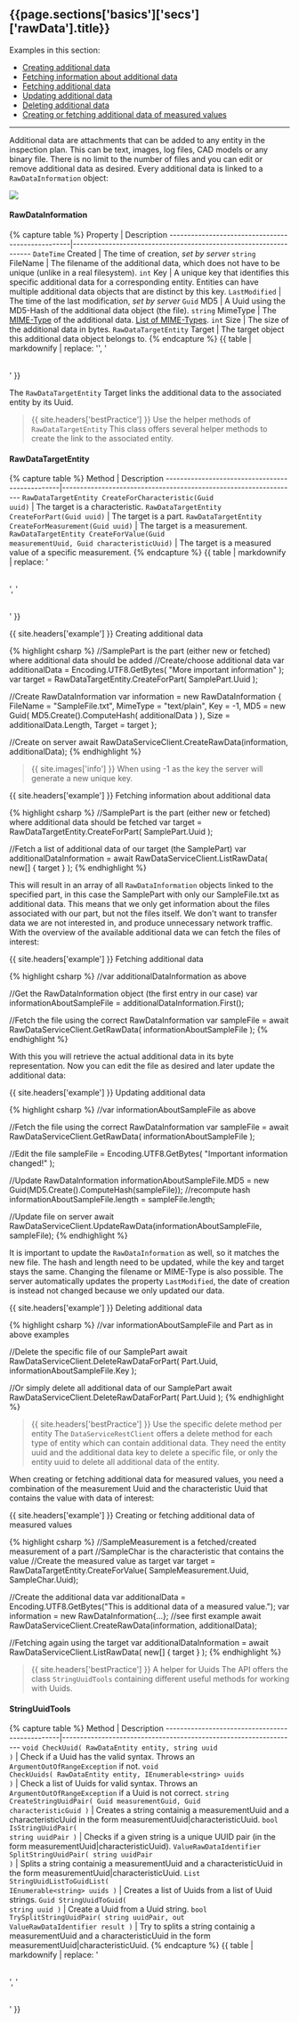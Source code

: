 <h2 id="{{page.sections['basics']['secs']['rawData'].anchor}}">{{page.sections['basics']['secs']['rawData'].title}}</h2>

Examples in this section:
+ [Creating additional data](#-example--creating-additional-data)
+ [Fetching information about additional data](#-example--fetching-information-about-additional-data)
+ [Fetching additional data](#-example--fetching-additional-data)
+ [Updating additional data](#-example--updating-additional-data)
+ [Deleting additional data](#-example--deleting-additional-data)
+ [Creating or fetching additional data of measured values](#-example--creating-or-fetching-additional-data-of-measured-values)
<hr>

Additional data are attachments that can be added to any entity in the inspection plan. This can be text, images, log files, CAD models or any binary file. There is no limit to the number of files and you can edit or remove additional data as desired.
Every additional data is linked to a `RawDataInformation` object:

<img src="/PiWeb-Api/images/rawDataInformation.png" class="img-responsive center-block">

#### RawDataInformation
{% capture table %}
Property                                          | Description
--------------------------------------------------|------------------------------------------------------------------
`DateTime` Created | The time of creation, *set by server*
`string` FileName | The filename of the additional data, which does not have to be unique (unlike in a real filesystem).
`int` Key | A unique key that identifies this specific additional data for a corresponding entity. Entities can have multiple additional data objects that are distinct by this key.
`LastModified` |  The time of the last modification, *set by server*
`Guid` MD5 | A Uuid using the MD5-Hash of the additional data object (the file).
`string` MimeType | The <a href="https://developer.mozilla.org/en-US/docs/Web/HTTP/Basics_of_HTTP/MIME_types">MIME-Type</a> of the additional data. <a href="https://developer.mozilla.org/en-US/docs/Web/HTTP/Basics_of_HTTP/MIME_types/Complete_list_of_MIME_types">List of MIME-Types</a>.
`int` Size | The size of the additional data in bytes.
<nobr><code>RawDataTargetEntity</code> Target</nobr> | The target object this additional data object belongs to.
{% endcapture %}
{{ table | markdownify | replace: '<table>', '<table class="table table-hover">' }}

The `RawDataTargetEntity` Target links the additional data to the associated entity by its Uuid.
>{{ site.headers['bestPractice'] }} Use the helper methods of `RawDataTargetEntity`
This class offers several helper methods to create the link to the associated entity.

#### RawDataTargetEntity
{% capture table %}
Method                                          | Description
------------------------------------------------|------------------------------------------------------------------
<nobr><code>RawDataTargetEntity CreateForCharacteristic(Guid uuid)</code></nobr> | The target is a characteristic.
<nobr><code>RawDataTargetEntity CreateForPart(Guid uuid)</code></nobr> | The target is a part.
<nobr><code>RawDataTargetEntity CreateForMeasurement(Guid uuid)</code></nobr> | The target is a measurement.
<nobr><code>RawDataTargetEntity CreateForValue(Guid measurementUuid, Guid characteristicUuid)</code></nobr> | The target is a measured value of a specific measurement.
{% endcapture %}
{{ table | markdownify | replace: '<table>', '<table class="table table-hover">' }}

{{ site.headers['example'] }} Creating additional data

{% highlight csharp %}
//SamplePart is the part (either new or fetched) where additional data should be added
//Create/choose additional data
var additionalData = Encoding.UTF8.GetBytes( "More important information" );
var target = RawDataTargetEntity.CreateForPart( SamplePart.Uuid );

//Create RawDataInformation
var information = new RawDataInformation
{
	FileName = "SampleFile.txt",
	MimeType = "text/plain",
	Key = -1,
	MD5 = new Guid( MD5.Create().ComputeHash( additionalData ) ),
	Size = additionalData.Length,
	Target = target
};

//Create on server
await RawDataServiceClient.CreateRawData(information, additionalData);
{% endhighlight %}

>{{ site.images['info'] }} When using -1 as the key the server will generate a new unique key.

{{ site.headers['example'] }} Fetching information about additional data

{% highlight csharp %}
//SamplePart is the part (either new or fetched) where additional data should be fetched
var target = RawDataTargetEntity.CreateForPart( SamplePart.Uuid );

//Fetch a list of additional data of our target (the SamplePart)
var additionalDataInformation = await RawDataServiceClient.ListRawData( new[] { target } );
{% endhighlight %}

This will result in an array of all `RawDataInformation` objects linked to the specified part, in this case the SamplePart with only our SampleFile.txt as additional data. This means that we only get information about the files associated with our part, but not the files itself. We don't want to transfer data we are not interested in, and produce unnecessary network traffic. <br>
With the overview of the available additional data we can fetch the files of interest:

{{ site.headers['example'] }} Fetching additional data

{% highlight csharp %}
//var additionalDataInformation as above

//Get the RawDataInformation object (the first entry in our case)
var informationAboutSampleFile = additionalDataInformation.First();

//Fetch the file using the correct RawDataInformation
var sampleFile = await RawDataServiceClient.GetRawData( informationAboutSampleFile );
{% endhighlight %}

With this you will retrieve the actual additional data in its byte representation. Now you can edit the file as desired and later update the additional data:

{{ site.headers['example'] }} Updating additional data

{% highlight csharp %}
//var informationAboutSampleFile as above

//Fetch the file using the correct RawDataInformation
var sampleFile = await RawDataServiceClient.GetRawData( informationAboutSampleFile );

//Edit the file
sampleFile = Encoding.UTF8.GetBytes( "Important information changed!" );

//Update RawDataInformation
informationAboutSampleFile.MD5 = new Guid(MD5.Create().ComputeHash(sampleFile)); //recompute hash
informationAboutSampleFile.length = sampleFile.length;

//Update file on server
await RawDataServiceClient.UpdateRawData(informationAboutSampleFile, sampleFile);
{% endhighlight %}

It is important to update the `RawDataInformation` as well, so it matches the new file. The hash and length need to be updated, while the key and target stays the same. Changing the filename or MIME-Type is also possible. The server automatically updates the property `LastModified`, the date of creation is instead not changed because we only updated our data.

{{ site.headers['example'] }} Deleting additional data

{% highlight csharp %}
//var informationAboutSampleFile and Part as in above examples

//Delete the specific file of our SamplePart
await RawDataServiceClient.DeleteRawDataForPart( Part.Uuid, informationAboutSampleFile.Key );

//Or simply delete all additional data of our SamplePart
await RawDataServiceClient.DeleteRawDataForPart( Part.Uuid );
{% endhighlight %}

>{{ site.headers['bestPractice'] }} Use the specific delete method per entity
The `DataServiceRestClient` offers a delete method for each type of entity which can contain additional data. They need the entity uuid and the additional data key to delete a specific file, or only the entity uuid to delete all additional data of the entity.

When creating or fetching additional data for measured values, you need a combination of the measurement Uuid and the characteristic Uuid that contains the value with data of interest:

{{ site.headers['example'] }} Creating or fetching additional data of measured values

{% highlight csharp %}
//SampleMeasurement is a fetched/created measurement of a part
//SampleChar is the characteristic that contains the value
//Create the measured value as target
var target = RawDataTargetEntity.CreateForValue( SampleMeasurement.Uuid, SampleChar.Uuid);

//Create the additional data
var additionalData = Encoding.UTF8.GetBytes("This is additional data of a measured value.");
var information = new RawDataInformation{...}; //see first example
await RawDataServiceClient.CreateRawData(information, additionalData);

//Fetching again using the target
var additionalDataInformation = await RawDataServiceClient.ListRawData( new[] { target } );
{% endhighlight %}

>{{ site.headers['bestPractice'] }} A helper for Uuids
The API offers the class `StringUuidTools` containing different useful methods for working with Uuids.

#### StringUuidTools
{% capture table %}
Method                                          | Description
------------------------------------------------|------------------------------------------------------------------
<nobr><code>void CheckUuid( RawDataEntity entity, string uuid )</code></nobr> | Check if a Uuid has the valid syntax. Throws an `ArgumentOutOfRangeException` if not.
<nobr><code>void CheckUuids( RawDataEntity entity, IEnumerable&lt;string&gt; uuids )</code></nobr> |  Check a list of Uuids for valid syntax. Throws an `ArgumentOutOfRangeException` if a Uuid is not correct.
<nobr><code>string CreateStringUuidPair( Guid measurementGuid, Guid characteristicGuid )</code></nobr> | Creates a string containig a measurementUuid and a characteristicUuid in the form measurementUuid&#x007C;characteristicUuid.
<nobr><code>bool IsStringUuidPair( string uuidPair )</code></nobr> | Checks if a given string is a unique UUID pair (in the form measurementUuid&#x007C;characteristicUuid).
<nobr><code>ValueRawDataIdentifier SplitStringUuidPair( string uuidPair )</code></nobr> | Splits a string containig a measurementUuid and a characteristicUuid in the form measurementUuid&#x007C;characteristicUuid.
<nobr><code>List<Guid> StringUuidListToGuidList( IEnumerable&lt;string&gt; uuids )</code></nobr> | Creates a list of Uuids from a list of Uuid strings.
<nobr><code>Guid StringUuidToGuid( string uuid )</code></nobr> | Create a Uuid from a Uuid string.
<nobr><code>bool TrySplitStringUuidPair( string uuidPair, out ValueRawDataIdentifier result )</code></nobr> | Try to splits a string containig a measurementUuid and a characteristicUuid in the form measurementUuid&#x007C;characteristicUuid.
{% endcapture %}
{{ table | markdownify | replace: '<table>', '<table class="table table-hover">' }}
